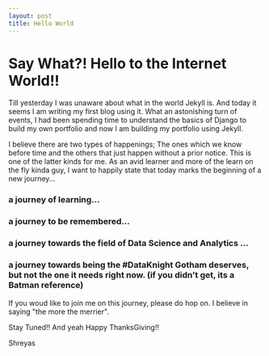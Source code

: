 ```yaml
---
layout: post
title: Hello World
---
```


#  Say What?! Hello to the Internet World!!

Till yesterday I was unaware about what in the world Jekyll is. And today it seems I am writing my first blog using it.
What an astonishing turn of events, I had been spending time to understand the basics of Django to build my own portfolio and now I am building my portfolio using Jekyll.

I believe there are two types of happenings; The ones which we know before time and the others that just happen without a prior notice.
This is one of the latter kinds for me.
As an avid learner and more of the learn on the fly kinda guy, I want to happily state that today marks the beginning of a new journey... 
### a journey of learning...
### a journey to be remembered...
### a journey towards the field of Data Science and Analytics ...
### a journey towards being the #DataKnight Gotham deserves, but not the one it needs right now. (if you didn't get, its a Batman reference)

If you woud like to join me on this journey, please do hop on. I believe in saying "the more the merrier".

Stay Tuned!!
And yeah Happy ThanksGiving!!

Shreyas 

